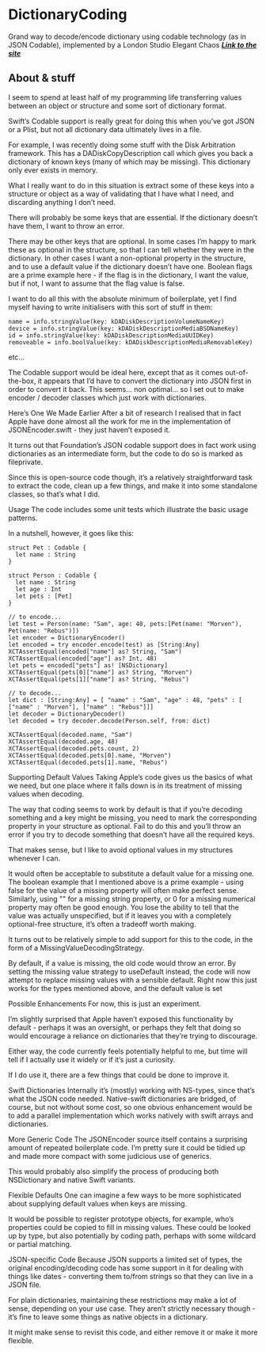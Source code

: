 # DictionaryCoding
Grand way to decode/encode dictionary using codable technology (as in JSON Codable), implemented by a London Studio Elegant Chaos
_**[Link to the site](https://elegantchaos.com/2018/02/21/decoding-dictionaries-in-swift.html)**_

## About & stuff
I seem to spend at least half of my programming life transferring values between an object or structure and some sort of dictionary format.

Swift’s Codable support is really great for doing this when you’ve got JSON or a Plist, but not all dictionary data 
ultimately lives in a file.

For example, I was recently doing some stuff with the Disk Arbitration framework. This has a DADiskCopyDescription call which 
gives you back a dictionary of known keys (many of which may be missing). This dictionary only ever exists in memory.

What I really want to do in this situation is extract some of these keys into a structure or object as a way of validating  that I have what I need, and discarding anything I don’t need.

There will probably be some keys that are essential. If the dictionary doesn’t have them, I want to throw an error.

There may be other keys that are optional. In some cases I’m happy to mark these as optional in the structure, so that I can  tell whether they were in the dictionary. In other cases I want a non-optional property in the structure, and to use a  default value if the dictionary doesn’t have one. Boolean flags are a prime example here - if the flag is in the dictionary,  I want the value, but if not, I want to assume that the flag value is false.

I want to do all this with the absolute minimum of boilerplate, yet I find myself having to write initialisers with this sort  of stuff in them:

```
name = info.stringValue(key: kDADiskDescriptionVolumeNameKey)
device = info.stringValue(key: kDADiskDescriptionMediaBSDNameKey)
id = info.stringValue(key: kDADiskDescriptionMediaUUIDKey)
removeable = info.boolValue(key: kDADiskDescriptionMediaRemovableKey)
```
etc…

The Codable support would be ideal here, except that as it comes out-of-the-box, it appears that I’d have to convert the  dictionary into JSON first in order to convert it back. This seems… non optimal… so I set out to make encoder / decoder  classes which just work with dictionaries.

Here’s One We Made Earlier
After a bit of research I realised that in fact Apple have done almost all the work for me in the implementation of JSONEncoder.swift - they just haven’t exposed it.

It turns out that Foundation’s JSON codable support does in fact work using dictionaries as an intermediate form, but the  code to do so is marked as fileprivate.

Since this is open-source code though, it’s a relatively straightforward task to extract the code, clean up a few things,
and make it into some standalone classes, so that’s what I did.

Usage
The code includes some unit tests which illustrate the basic usage patterns.

In a nutshell, however, it goes like this:

```
struct Pet : Codable {
  let name : String
}

struct Person : Codable {
  let name : String
  let age : Int
  let pets : [Pet]
}

// to encode...
let test = Person(name: "Sam", age: 48, pets:[Pet(name: "Morven"), Pet(name: "Rebus")])
let encoder = DictionaryEncoder()
let encoded = try encoder.encode(test) as [String:Any]
XCTAssertEqual(encoded["name"] as? String, "Sam")
XCTAssertEqual(encoded["age"] as? Int, 48)
let pets = encoded["pets"] as! [NSDictionary]
XCTAssertEqual(pets[0]["name"] as? String, "Morven")
XCTAssertEqual(pets[1]["name"] as? String, "Rebus")

// to decode...
let dict : [String:Any] = [ "name" : "Sam", "age" : 48, "pets" : [ ["name" : "Morven"], ["name" : "Rebus"]]]
let decoder = DictionaryDecoder()
let decoded = try decoder.decode(Person.self, from: dict)

XCTAssertEqual(decoded.name, "Sam")
XCTAssertEqual(decoded.age, 48)
XCTAssertEqual(decoded.pets.count, 2)
XCTAssertEqual(decoded.pets[0].name, "Morven")
XCTAssertEqual(decoded.pets[1].name, "Rebus")
```

Supporting Default Values
Taking Apple’s code gives us the basics of what we need, but one place where it falls down is in its treatment of missing values when decoding.

The way that coding seems to work by default is that if you’re decoding something and a key might be missing, you need to 
mark the corresponding property in your structure as optional. Fail to do this and you’ll throw an error if you try to 
decode something that doesn’t have all the required keys.

That makes sense, but I like to avoid optional values in my structures whenever I can.

It would often be acceptable to substitute a default value for a missing one. The boolean example that I mentioned above 
is a prime example - using false for the value of a missing property will often make perfect sense. Similarly, using "" 
for a missing string property, or 0 for a missing numerical property may often be good enough. You lose the ability to 
tell that the value was actually unspecified, but if it leaves you with a completely optional-free structure, it’s often 
a tradeoff worth making.

It turns out to be relatively simple to add support for this to the code, in the form of a MissingValueDecodingStrategy.

By default, if a value is missing, the old code would throw an error. By setting the missing value strategy to useDefault instead, the code will now attempt to replace missing values with a sensible default. Right now this just works for the 
types mentioned above, and the default value is set

Possible Enhancements
For now, this is just an experiment.

I’m slightly surprised that Apple haven’t exposed this functionality by default - perhaps it was an oversight, or perhaps 
they felt that doing so would encourage a reliance on dictionaries that they’re trying to discourage.

Either way, the code currently feels potentially helpful to me, but time will tell if I actually use it widely or if it’s 
just a curiosity.

If I do use it, there are a few things that could be done to improve it.

Swift Dictionaries
Internally it’s (mostly) working with NS-types, since that’s what the JSON code needed. Native-swift dictionaries are 
bridged, of course, but not without some cost, so one obvious enhancement would be to add a parallel implementation which 
works natively with swift arrays and dictionaries.

More Generic Code
The JSONEncoder source itself contains a surprising amount of repeated boilerplate code. I’m pretty sure it could be 
tidied up and made more compact with some judicious use of generics.

This would probably also simplify the process of producing both NSDictionary and native Swift variants.

Flexible Defaults
One can imagine a few ways to be more sophisticated about supplying default values when keys are missing.

It would be possible to register prototype objects, for example, who’s properties could be copied to fill in missing values.  These could be looked up by type, but also potentially by coding path, perhaps with some wildcard or partial matching. 

JSON-specific Code
Because JSON supports a limited set of types, the original encoding/decoding code has some support in it for dealing with  things like dates - converting them to/from strings so that they can live in a JSON file.

For plain dictionaries, maintaining these restrictions may make a lot of sense, depending on your use case. They aren’t  strictly necessary though - it’s fine to leave some things as native objects in a dictionary.

It might make sense to revisit this code, and either remove it or make it more flexible.
